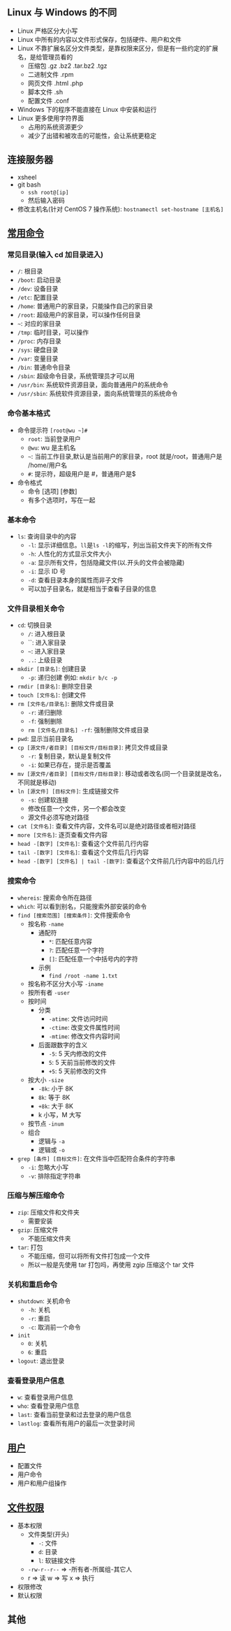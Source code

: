 ## Linux 与 Windows 的不同

- Linux 严格区分大小写
- Linux 中所有的内容以文件形式保存，包括硬件、用户和文件
- Linux 不靠扩展名区分文件类型，是靠权限来区分，但是有一些约定的扩展名，是给管理员看的
  - 压缩包 .gz .bz2 .tar.bz2 .tgz
  - 二进制文件 .rpm
  - 网页文件 .html .php
  - 脚本文件 .sh
  - 配置文件 .conf
- Windows 下的程序不能直接在 Linux 中安装和运行
- Linux 更多使用字符界面
  - 占用的系统资源更少
  - 减少了出错和被攻击的可能性，会让系统更稳定

## 连接服务器

- xsheel
- git bash
  - `ssh root@[ip]`
  - 然后输入密码
- 修改主机名(针对 CentOS 7 操作系统): `hostnamectl set-hostname [主机名]`

## [常用命令](http://www.zhufengpeixun.com/strong/html/54.linux.html)

### 常见目录(输入 cd 加目录进入)

- `/`: 根目录
- `/boot`: 启动目录
- `/dev`: 设备目录
- `/etc`: 配置目录
- `/home`: 普通用户的家目录，只能操作自己的家目录
- `/root`: 超级用户的家目录，可以操作任何目录
- `~`: 对应的家目录
- `/tmp`: 临时目录，可以操作
- `/proc`: 内存目录
- `/sys`: 硬盘目录
- `/var`: 变量目录
- `/bin`: 普通命令目录
- `/sbin`: 超级命令目录，系统管理员才可以用
- `/usr/bin`: 系统软件资源目录，面向普通用户的系统命令
- `/usr/sbin`: 系统软件资源目录，面向系统管理员的系统命令

### 命令基本格式

- 命令提示符 `[root@wu ~]#`
  - `root`: 当前登录用户
  - `@wu`: wu 是主机名
  - `~`: 当前工作目录,默认是当前用户的家目录，root 就是/root，普通用户是 /home/用户名
  - `#`: 提示符，超级用户是 #，普通用户是$
- 命令格式
  - 命令 [选项] [参数]
  - 有多个选项时，写在一起

### 基本命令

- `ls`: 查询目录中的内容
  - `-l`: 显示详细信息。`ll`是`ls -l`的缩写，列出当前文件夹下的所有文件
  - `-h`: 人性化的方式显示文件大小
  - `-a`: 显示所有文件，包括隐藏文件(以.开头的文件会被隐藏)
  - `-i`: 显示 ID 号
  - `-d`: 查看目录本身的属性而非子文件
  - 可以加子目录名，就是相当于查看子目录的信息

### 文件目录相关命令

- `cd`: 切换目录
  - `/`: 进入根目录
  - ``: 进入家目录
  - `~`: 进入家目录
  - `..`: 上级目录
- `mkdir [目录名]`: 创建目录
  - `-p`: 递归创建 例如: `mkdir b/c -p`
- `rmdir [目录名]`: 删除空目录
- `touch [文件名]`: 创建文件
- `rm [文件名/目录名]`: 删除文件或目录
  - `-r`: 递归删除
  - `-f`: 强制删除
  - `rm [文件名/目录名] -rf`: 强制删除文件或目录
- `pwd`: 显示当前目录名
- `cp [源文件/者目录] [目标文件/目标目录]`: 拷贝文件或目录
  - `-r`: 复制目录，默认是复制文件
  - `-i`: 如果已存在，提示是否覆盖
- `mv [源文件/者目录] [目标文件/目标目录]`: 移动或者改名(同一个目录就是改名，不同就是移动)
- `ln [源文件] [目标文件]`: 生成链接文件
  - `-s`: 创建软连接
  - 修改任意一个文件，另一个都会改变
  - 源文件必须写绝对路径
- `cat [文件名]`: 查看文件内容，文件名可以是绝对路径或者相对路径
- `more [文件名]`: 逐页查看文件内容
- `head -[数字] [文件名]`: 查看这个文件前几行内容
- `tail -[数字] [文件名]`: 查看这个文件后几行内容
- `head -[数字] [文件名] | tail -[数字]`: 查看这个文件前几行内容中的后几行

### 搜索命令

- `whereis`: 搜索命令所在路径
- `which`: 可以看到别名，只能搜索外部安装的命令
- `find [搜索范围] [搜索条件]`: 文件搜索命令
  - 按名称 `-name`
    - 通配符
      - `*`: 匹配任意内容
      - `?`: 匹配任意一个字符
      - `[]`: 匹配任意一个中括号内的字符
    - 示例
      - `find /root -name 1.txt`
  - 按名称不区分大小写 `-iname`
  - 按所有者 `-user`
  - 按时间
    - 分类
      - `-atime`: 文件访问时间
      - `-ctime`: 改变文件属性时间
      - `-mtime`: 修改文件内容时间
    - 后面跟数字的含义
      - `-5`: 5 天内修改的文件
      - `5`: 5 天前当前修改的文件
      - `+5`: 5 天前修改的文件
  - 按大小 `-size`
    - `-8k`: 小于 8K
    - `8k`: 等于 8K
    - `+8k`: 大于 8K
    - k 小写，M 大写
  - 按节点 `-inum`
  - 组合
    - 逻辑与 `-a`
    - 逻辑或 `-o`
- `grep [条件] [目标文件]`: 在文件当中匹配符合条件的字符串
  - `-i`: 忽略大小写
  - `-v`: 排除指定字符串

### 压缩与解压缩命令

- `zip`: 压缩文件和文件夹
  - 需要安装
- `gzip`: 压缩文件
  - 不能压缩文件夹
- `tar`: 打包
  - 不能压缩，但可以将所有文件打包成一个文件
  - 所以一般是先使用 tar 打包吗，再使用 zgip 压缩这个 tar 文件

### 关机和重启命令

- `shutdown`: 关机命令
  - `-h`: 关机
  - `-r`: 重启
  - `-c`: 取消前一个命令
- `init`
  - `0`: 关机
  - `6`: 重启
- `logout`: 退出登录

### 查看登录用户信息

- `w`: 查看登录用户信息
- `who`: 查看登录用户信息
- `last`: 查看当前登录和过去登录的用户信息
- `lastlog`: 查看所有用户的最后一次登录时间

## [用户](https://static.zhufengpeixun.com/grow/html/125.3.linux-user.html)

- 配置文件
- 用户命令
- 用户和用户组操作

## [文件权限](http://www.zhufengpeixun.com/strong/html/125.4.linux-auth.html)

- 基本权限
  - 文件类型(开头)
    - `-`: 文件
    - `d`: 目录
    - `l`: 软链接文件
  - `-rw-r--r--` => -所有者-所属组-其它人
  - r => 读 w => 写 x => 执行
- 权限修改
- 默认权限

## 其他
